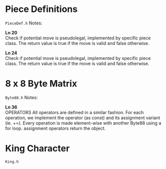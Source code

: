# Piece Definitions 
`PieceDef.h` Notes:

**Ln 20** <br>
Check if potential move is pseudolegal, implemented by specific piece class.
The return value is true if the move is valid and false otherwise.

**Ln 24** <br>
Check if potential move is pseudolegal, implemented by specific piece class.
The return value is true if the move is valid and false otherwise.

# 8 x 8 Byte Matrix
`Byte88.h` Notes:

**Ln 36** <br>
OPERATORS
All operators are defined in a similar fashion. For each operation,
we implement the operator (as const) and its assignment variant (ie. +=).
Every operation is made element-wise with another Byte88 using a for loop.
assignment operators return the object.

# King Character
`King.h`
